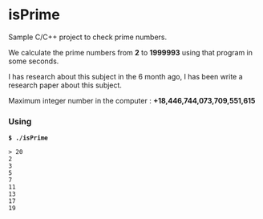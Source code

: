 # isPrime

Sample C/C++ project to check prime numbers.

We calculate the prime numbers from **2** to **1999993** using that program in some seconds.

I has research about this subject in the 6 month ago, I has been write a research paper about this subject.


Maximum integer number in the computer : **+18,446,744,073,709,551,615**

### Using

**`$ ./isPrime`**
```
> 20
2
3
5
7
11
13
17
19
```

